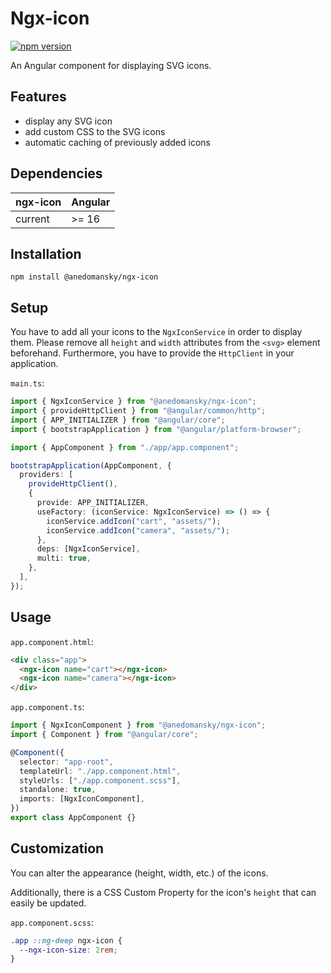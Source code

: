 # Ngx-icon

[![npm version](https://badge.fury.io/js/@anedomansky%2Fngx-icon.svg)](https://badge.fury.io/js/@anedomansky%2Fngx-icon)

An Angular component for displaying SVG icons.

## Features

- display any SVG icon
- add custom CSS to the SVG icons
- automatic caching of previously added icons

## Dependencies

| ngx-icon | Angular |
| -------- | ------- |
| current  | >= 16   |

## Installation

```cli
npm install @anedomansky/ngx-icon
```

## Setup

You have to add all your icons to the `NgxIconService` in order to display them.
Please remove all `height` and `width` attributes from the `<svg>` element beforehand.
Furthermore, you have to provide the `HttpClient` in your application.

`main.ts`:

```ts
import { NgxIconService } from "@anedomansky/ngx-icon";
import { provideHttpClient } from "@angular/common/http";
import { APP_INITIALIZER } from "@angular/core";
import { bootstrapApplication } from "@angular/platform-browser";

import { AppComponent } from "./app/app.component";

bootstrapApplication(AppComponent, {
  providers: [
    provideHttpClient(),
    {
      provide: APP_INITIALIZER,
      useFactory: (iconService: NgxIconService) => () => {
        iconService.addIcon("cart", "assets/");
        iconService.addIcon("camera", "assets/");
      },
      deps: [NgxIconService],
      multi: true,
    },
  ],
});
```

## Usage

`app.component.html`:

```html
<div class="app">
  <ngx-icon name="cart"></ngx-icon>
  <ngx-icon name="camera"></ngx-icon>
</div>
```

`app.component.ts`:

```ts
import { NgxIconComponent } from "@anedomansky/ngx-icon";
import { Component } from "@angular/core";

@Component({
  selector: "app-root",
  templateUrl: "./app.component.html",
  styleUrls: ["./app.component.scss"],
  standalone: true,
  imports: [NgxIconComponent],
})
export class AppComponent {}
```

## Customization

You can alter the appearance (height, width, etc.) of the icons.

Additionally, there is a CSS Custom Property for the icon's `height` that can easily be updated.

`app.component.scss`:

```scss
.app ::ng-deep ngx-icon {
  --ngx-icon-size: 2rem;
}
```
